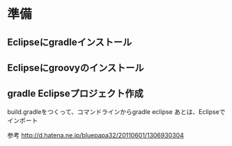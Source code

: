 # 準備
## Eclipseにgradleインストール
## Eclipseにgroovyのインストール
## gradle Eclipseプロジェクト作成
build.gradleをつくって、コマンドラインからgradle eclipse
あとは、Eclipseでインポート

参考
http://d.hatena.ne.jp/bluepapa32/20110601/1306930304
